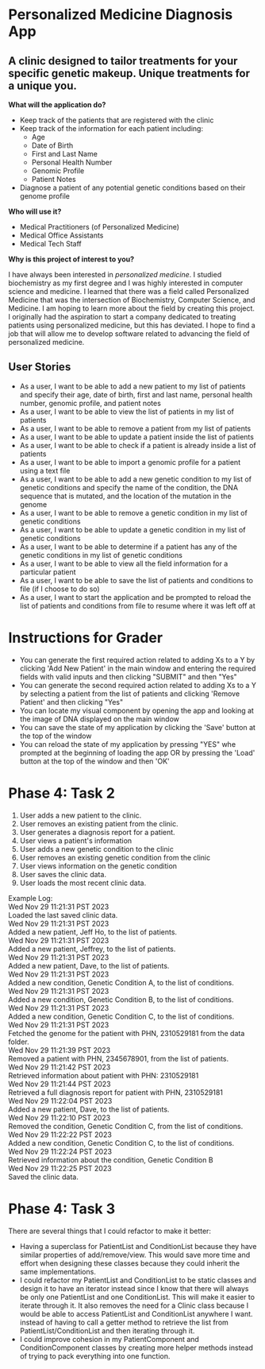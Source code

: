 # Personalized Medicine Diagnosis App

## A clinic designed to tailor treatments for your specific genetic makeup. Unique treatments for a unique you.

**What will the application do?**

- Keep track of the patients that are registered with the clinic
- Keep track of the information for each patient including:
  - Age
  - Date of Birth
  - First and Last Name
  - Personal Health Number
  - Genomic Profile
  - Patient Notes
- Diagnose a patient of any potential genetic conditions based on their genome profile

**Who will use it?**

- Medical Practitioners (of Personalized Medicine)
- Medical Office Assistants
- Medical Tech Staff

**Why is this project of interest to you?**

I have always been interested in *personalized medicine*. I studied biochemistry as my first degree 
and I was highly interested in computer science and medicine. I learned that there was a field called 
Personalized Medicine that was the intersection of Biochemistry, Computer Science, and Medicine. I am hoping 
to learn more about the field by creating this project. I originally had the aspiration to start a company dedicated 
to treating patients using personalized medicine, but this has deviated. I hope to find a job that will allow me to 
develop software related to advancing the field of personalized medicine.

## User Stories
- As a user, I want to be able to add a new patient to my list of patients 
and specify their age, date of birth, first and last name, personal health number, genomic profile, 
and patient notes
- As a user, I want to be able to view the list of patients in my list of patients
- As a user, I want to be able to remove a patient from my list of patients
- As a user, I want to be able to update a patient inside the list of patients
- As a user, I want to be able to check if a patient is already inside a list of patients
- As a user, I want to be able to import a genomic profile for a patient using a text file
- As a user, I want to be able to add a new genetic condition to my list of genetic conditions and 
specify the name of the condition, the DNA sequence that is mutated, and the location of the 
mutation in the genome
- As a user, I want to be able to remove a genetic condition in my list of genetic conditions
- As a user, I want to be able to update a genetic condition in my list of genetic conditions
- As a user, I want to be able to determine if a patient has any of the 
genetic conditions in my list of genetic conditions
- As a user, I want to be able to view all the field information for a particular patient
- As a user, I want to be able to save the list of patients and conditions to file (if I choose to do so)
- As a user, I want to start the application and be prompted to reload the list of patients and conditions from
file to resume where it was left off at

# Instructions for Grader

- You can generate the first required action related to adding Xs to a Y by clicking 'Add New Patient' in the main window and
entering the required fields with valid inputs and then clicking "SUBMIT" and then "Yes"
- You can generate the second required action related to adding Xs to a Y by selecting a patient from the 
list of patients and clicking 'Remove Patient' and then clicking "Yes"
- You can locate my visual component by opening the app and looking at the image of DNA displayed on the main window
- You can save the state of my application by clicking the 'Save' button at the top of the window
- You can reload the state of my application by pressing "YES" whe prompted at the beginning of loading the app OR by
pressing the 'Load' button at the top of the window and then 'OK'

# Phase 4: Task 2
1. User adds a new patient to the clinic.
2. User removes an existing patient from the clinic.
3. User generates a diagnosis report for a patient.
4. User views a patient's information
5. User adds a new genetic condition to the clinic
6. User removes an existing genetic condition from the clinic
7. User views information on the genetic condition
8. User saves the clinic data.
9. User loads the most recent clinic data.

Example Log:  
Wed Nov 29 11:21:31 PST 2023  
Loaded the last saved clinic data.  
Wed Nov 29 11:21:31 PST 2023  
Added a new patient, Jeff Ho, to the list of patients.  
Wed Nov 29 11:21:31 PST 2023  
Added a new patient, Jeffrey, to the list of patients.  
Wed Nov 29 11:21:31 PST 2023  
Added a new patient, Dave, to the list of patients.  
Wed Nov 29 11:21:31 PST 2023  
Added a new condition, Genetic Condition A, to the list of conditions.  
Wed Nov 29 11:21:31 PST 2023  
Added a new condition, Genetic Condition B, to the list of conditions.  
Wed Nov 29 11:21:31 PST 2023  
Added a new condition, Genetic Condition C, to the list of conditions.  
Wed Nov 29 11:21:31 PST 2023  
Fetched the genome for the patient with PHN, 2310529181 from the data folder.  
Wed Nov 29 11:21:39 PST 2023  
Removed a patient with PHN, 2345678901, from the list of patients.  
Wed Nov 29 11:21:42 PST 2023  
Retrieved information about patient with PHN: 2310529181  
Wed Nov 29 11:21:44 PST 2023  
Retrieved a full diagnosis report for patient with PHN, 2310529181  
Wed Nov 29 11:22:04 PST 2023  
Added a new patient, Dave, to the list of patients.  
Wed Nov 29 11:22:10 PST 2023  
Removed the condition, Genetic Condition C, from the list of conditions.  
Wed Nov 29 11:22:22 PST 2023  
Added a new condition, Genetic Condition C, to the list of conditions.  
Wed Nov 29 11:22:24 PST 2023  
Retrieved information about the condition, Genetic Condition B  
Wed Nov 29 11:22:25 PST 2023  
Saved the clinic data.  

# Phase 4: Task 3
There are several things that I could refactor to make it better:
- Having a superclass for PatientList and ConditionList because they have similar properties of add/remove/view. This would 
save more time and effort when designing these classes because they could inherit the same implementations.
- I could refactor my PatientList and ConditionList to be static classes and design it to have an iterator instead since 
I know that there will always be only one PatientList and one ConditionList. This will make it easier to iterate through it.
It also removes the need for a Clinic class because I would be able to access PatientList and ConditionList anywhere I want.
instead of having to call a getter method to retrieve the list from PatientList/ConditionList and then iterating through it.
- I could improve cohesion in my PatientComponent and ConditionComponent classes by creating more helper methods instead of 
trying to pack everything into one function.